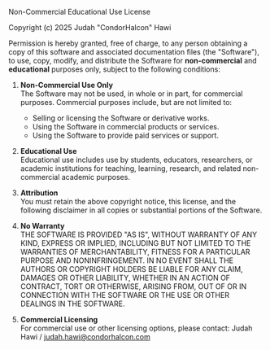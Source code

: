 Non-Commercial Educational Use License

Copyright (c) 2025 Judah "CondorHalcon" Hawi

Permission is hereby granted, free of charge, to any person obtaining a copy
of this software and associated documentation files (the "Software"), to use,
copy, modify, and distribute the Software for **non-commercial** and
**educational** purposes only, subject to the following conditions:

1. **Non-Commercial Use Only**  
   The Software may not be used, in whole or in part, for commercial purposes.
   Commercial purposes include, but are not limited to:
   - Selling or licensing the Software or derivative works.
   - Using the Software in commercial products or services.
   - Using the Software to provide paid services or support.

2. **Educational Use**  
   Educational use includes use by students, educators, researchers, or
   academic institutions for teaching, learning, research, and related
   non-commercial academic purposes.

3. **Attribution**  
   You must retain the above copyright notice, this license,
   and the following disclaimer in all copies or substantial portions of the Software.

4. **No Warranty**  
   THE SOFTWARE IS PROVIDED "AS IS", WITHOUT WARRANTY OF ANY KIND,
   EXPRESS OR IMPLIED, INCLUDING BUT NOT LIMITED TO THE WARRANTIES
   OF MERCHANTABILITY, FITNESS FOR A PARTICULAR PURPOSE AND NONINFRINGEMENT.
   IN NO EVENT SHALL THE AUTHORS OR COPYRIGHT HOLDERS BE LIABLE FOR ANY CLAIM,
   DAMAGES OR OTHER LIABILITY, WHETHER IN AN ACTION OF CONTRACT, TORT OR OTHERWISE,
   ARISING FROM, OUT OF OR IN CONNECTION WITH THE SOFTWARE OR THE USE OR OTHER
   DEALINGS IN THE SOFTWARE.

5. **Commercial Licensing**  
   For commercial use or other licensing options, please contact:
   Judah Hawi / judah.hawi@condorhalcon.com

